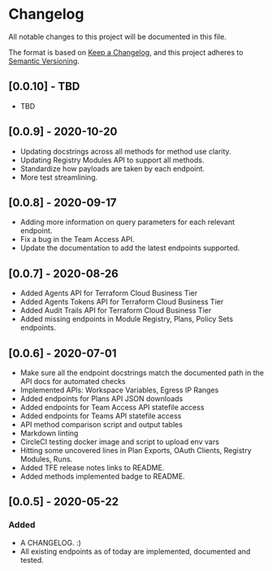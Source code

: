 # Changelog

All notable changes to this project will be documented in this file.

The format is based on [Keep a Changelog](https://keepachangelog.com/en/1.0.0/),
and this project adheres to [Semantic Versioning](https://semver.org/spec/v2.0.0.html).

## [0.0.10] - TBD

- TBD

## [0.0.9] - 2020-10-20

- Updating docstrings across all methods for method use clarity.
- Updating Registry Modules API to support all methods.
- Standardize how payloads are taken by each endpoint.
- More test streamlining.

## [0.0.8] - 2020-09-17

- Adding more information on query parameters for each relevant endpoint.
- Fix a bug in the Team Access API.
- Update the documentation to add the latest endpoints supported.

## [0.0.7] - 2020-08-26

- Added Agents API for Terraform Cloud Business Tier
- Added Agents Tokens API for Terraform Cloud Business Tier
- Added Audit Trails API for Terraform Cloud Business Tier
- Added missing endpoints in Module Registry, Plans, Policy Sets endpoints.

## [0.0.6] - 2020-07-01

- Make sure all the endpoint docstrings match the documented path in the API docs for automated checks
- Implemented APIs: Workspace Variables, Egress IP Ranges
- Added endpoints for Plans API JSON downloads
- Added endpoints for Team Access API statefile access
- Added endpoints for Teams API statefile access
- API method comparison script and output tables
- Markdown linting
- CircleCI testing docker image and script to upload env vars
- Hitting some uncovered lines in Plan Exports, OAuth Clients, Registry Modules, Runs.
- Added TFE release notes links to README.
- Added methods implemented badge to README.

## [0.0.5] - 2020-05-22

### Added

- A CHANGELOG. :)
- All existing endpoints as of today are implemented, documented and tested.
